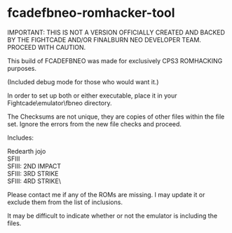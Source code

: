 # fcadefbneo-romhacker-tool
IMPORTANT: THIS IS NOT A VERSION OFFICIALLY CREATED AND BACKED BY THE FIGHTCADE AND/OR FINALBURN NEO DEVELOPER TEAM. PROCEED WITH CAUTION.

This build of FCADEFBNEO was made for exclusively CPS3 ROMHACKING purposes.

(Included debug mode for those who would want it.)

In order to set up both or either executable, place it in your Fightcade\emulator\fbneo directory.

The Checksums are not unique, they are copies of other files within the file set. Ignore the errors from the new file checks and proceed.

Includes:

Redearth 
jojo\
SFIII\
SFIII: 2ND IMPACT\
SFIII: 3RD STRIKE\
SFIII: 4RD STRIKE\

Please contact me if any of the ROMs are missing. I may update it or exclude them from the list of inclusions.

It may be difficult to indicate whether or not the emulator is including the files.
